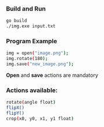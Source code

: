 ### Build and Run
``` bash
go build
./img.exe input.txt
``` 

### Program Example

``` bash
img = open("image.png");   
img.rotate(180);
img.save("new_image.png");
```

**Open** and **save** actions are mandatory

### Actions available:
``` bash
rotate(angle float)
flipX()
flipY()
crop(x0, y0, x1, y1 float)
```